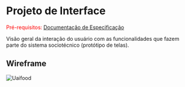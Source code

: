 
# Projeto de Interface

<span style="color:red">Pré-requisitos: <a href="2-Especificação do Projeto.md"> Documentação de Especificação</a></span>

Visão geral da interação do usuário com as funcionalidades que fazem parte do sistema sociotécnico (protótipo de telas).

## Wireframe

![Uaifood](https://github.com/ICEI-PUC-Minas-PMV-ADS/pmv-sint-2024-1-e5-proj-mov-t1-uaifood/assets/75402234/76a87b00-2dc9-433b-b82a-cae4ace5f5e4)
